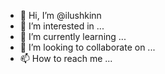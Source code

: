 - 👋 Hi, I’m @ilushkinn
- 👀 I’m interested in ...
- 🌱 I’m currently learning ...
- 💞️ I’m looking to collaborate on ...
- 📫 How to reach me ...

<!---
illushkinn/illushkinn is a ✨ special ✨ repository because its `README.md` (this file) appears on your GitHub profile.
You can click the Preview link to take a look at your changes.
--->
